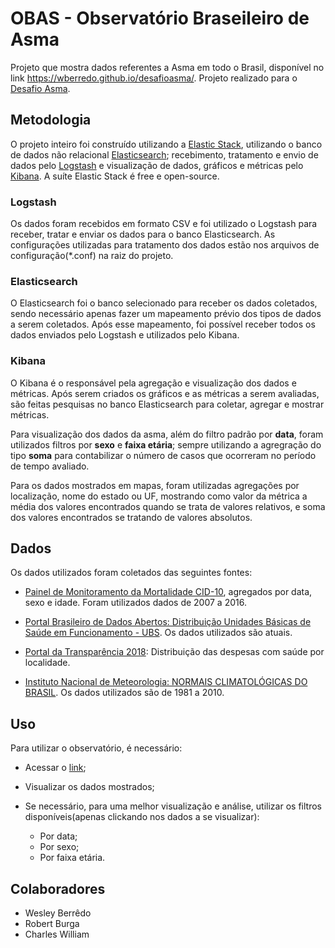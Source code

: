 # OBAS - Observatório Braseileiro de Asma
Projeto que mostra dados referentes a Asma em todo o Brasil, disponível no link https://wberredo.github.io/desafioasma/. Projeto realizado para o [Desafio Asma](https://desafioasmagsk.inovaeinstein.com.br/).

## Metodologia
O projeto inteiro foi construído utilizando a [Elastic Stack](https://www.elastic.co/pt/products/), utilizando o banco de dados não relacional [Elasticsearch](https://www.elastic.co/pt/products/elasticsearch); recebimento, tratamento e envio de dados pelo [Logstash](https://www.elastic.co/pt/products/logstash) e visualização de dados, gráficos e métricas pelo [Kibana](https://www.elastic.co/pt/products/kibana). A suíte Elastic Stack é free e open-source.

### Logstash
Os dados foram recebidos em formato CSV e foi utilizado o Logstash para receber, tratar e enviar os dados para o banco Elasticsearch.
As configurações utilizadas para tratamento dos dados estão nos arquivos de configuração(*.conf) na raiz do projeto.

### Elasticsearch
O Elasticsearch foi o banco selecionado para receber os dados coletados, sendo necessário apenas fazer um mapeamento prévio dos tipos de dados a serem coletados. Após esse mapeamento, foi possível receber todos os dados enviados pelo Logstash e utilizados pelo Kibana.

### Kibana
O Kibana é o responsável pela agregação e visualização dos dados e métricas. Após serem criados os gráficos e as métricas a serem avaliadas, são feitas pesquisas no banco Elasticsearch para coletar, agregar e mostrar métricas.

Para visualização dos dados da asma, além do filtro padrão por **data**, foram utilizados filtros por **sexo** e **faixa etária**; sempre utilizando a agregração do tipo **soma** para contabilizar o número de casos que ocorreram no período de tempo avaliado.

Para os dados mostrados em mapas, foram utilizadas agregações por localização, nome do estado ou UF, mostrando como valor da métrica a média dos valores encontrados quando se trata de valores relativos, e soma dos valores encontrados se tratando de valores absolutos.

## Dados

Os dados utilizados foram coletados das seguintes fontes:
  * [Painel de Monitoramento da Mortalidade CID-10](http://svs.aids.gov.br/dantps/centrais-de-conteudos/paineis-de-monitoramento/mortalidade/cid10), agregados por data, sexo e idade. Foram utilizados dados de 2007 a 2016.
  
  * [Portal Brasileiro de Dados Abertos: Distribuição Unidades Básicas de Saúde em Funcionamento - UBS](http://dados.gov.br/dataset/ubs_funcionamento). Os dados utilizados são atuais.

  * [Portal da Transparência 2018](http://www.portaltransparencia.gov.br/funcoes/10-saude?ano=2018): Distribuição das despesas com saúde por localidade.

  * [Instituto Nacional de Meteorologia: NORMAIS CLIMATOLÓGICAS DO BRASIL](http://www.inmet.gov.br/portal/index.php?r=clima/normaisClimatologicas). Os dados utilizados são de 1981 a 2010.

## Uso
Para utilizar o observatório, é necessário:
* Acessar o [link](https://wberredo.github.io/desafioasma/);

* Visualizar os dados mostrados;

* Se necessário, para uma melhor visualização e análise, utilizar os filtros disponíveis(apenas clickando nos dados a se visualizar):

  * Por data;
  * Por sexo;
  * Por faixa etária.

## Colaboradores
* Wesley Berrêdo
* Robert Burga
* Charles William

